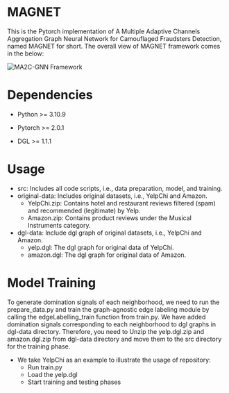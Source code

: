 # MAGNET
This is the Pytorch implementation of A Multiple Adaptive Channels Aggregation Graph Neural Network for Camouflaged Fraudsters Detection, named MAGNET for short. The overall view of MAGNET framework comes in the below:

![MA2C-GNN Framework](https://github.com/FraudDetectionModel/MA2C-GNN/assets/136766753/d13de2d9-117a-428d-82a1-983ed51e476b)

# Dependencies
- Python >= 3.10.9

- Pytorch >= 2.0.1

- DGL >= 1.1.1

# Usage
- src: Includes all code scripts, i.e., data preparation, model, and training.
- original-data: Includes original datasets, i.e., YelpChi and Amazon.
     - YelpChi.zip: Contains hotel and restaurant reviews filtered (spam) and recommended (legitimate) by Yelp.
     - Amazon.zip: Contains product reviews under the Musical Instruments category.
- dgl-data: Include dgl graph of original datasets, i.e., YelpChi and Amazon. 
     - yelp.dgl: The dgl graph for original data of YelpChi.
     - amazon.dgl: The dgl graph for original data of Amazon.


# Model Training
To generate domination signals of each neighborhood, we need to run the prepare_data.py and train the graph-agnostic edge labeling module by calling the edgeLabelling_train function from train.py. We have added domination signals corresponding to each neighborhood to dgl graphs in dgl-data directory. Therefore, you need to Unzip the yelp.dgl.zip and amazon.dgl.zip from dgl-data directory and move them to the src directory for the training phase.

- We take YelpChi as an example to illustrate the usage of repository:
    - Run train.py
    - Load the yelp.dgl 
    - Start training and testing phases 
